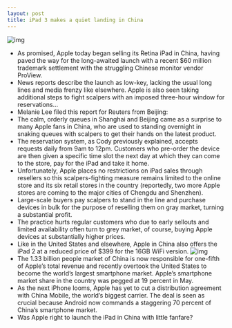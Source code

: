```yaml
---
layout: post
title: iPad 3 makes a quiet landing in China
---
```

![img](http://media.idownloadblog.com/wp-content/uploads/2012/07/iPad-3-launch-in-China-Stringer-for-Reuters.jpeg)
* As promised, Apple today began selling its Retina iPad in China, having paved the way for the long-awaited launch with a recent $60 million trademark settlement with the struggling Chinese monitor vendor ProView.
* News reports describe the launch as low-key, lacking the usual long lines and media frenzy like elsewhere. Apple is also seen taking additional steps to fight scalpers with an imposed three-hour window for reservations…
* Melanie Lee filed this report for Reuters from Beijing:
* The calm, orderly queues in Shanghai and Beijing came as a surprise to many Apple fans in China, who are used to standing overnight in snaking queues with scalpers to get their hands on the latest product.
* The reservation system, as Cody previously explained, accepts requests daily from 9am to 12pm. Customers who pre-order the device are then given a specific time slot the next day at which they can come to the store, pay for the iPad and take it home.
* Unfortunately, Apple places no restrictions on iPad sales through resellers so this scalpers-fighting measure remains limited to the online store and its six retail stores in the country (reportedly, two more Apple stores are coming to the major cities of Chengdu and Shenzhen).
* Large-scale buyers pay scalpers to stand in the line and purchase devices in bulk for the purpose of reselling them on gray market, turning a substantial profit.
* The practice hurts regular customers who due to early sellouts and limited availability often turn to grey market, of course, buying Apple devices at substantially higher prices.
* Like in the United States and elsewhere, Apple in China also offers the iPad 2 at a reduced price of $399 for the 16GB WiFi version.
![img](http://media.idownloadblog.com/wp-content/uploads/2012/05/iPad-3-iPhoto-teaser.jpg)
* The 1.33 billion people market of China is now responsible for one-fifth of Apple’s total revenue and recently overtook the United States to become the world’s largest smartphone market. Apple’s smartphone market share in the country was pegged at 19 percent in May.
* As the next iPhone looms, Apple has yet to cut a distribution agreement with China Mobile, the world’s biggest carrier. The deal is seen as crucial because Android now commands a staggering 70 percent of China’s smartphone market.
* Was Apple right to launch the iPad in China with little fanfare?

